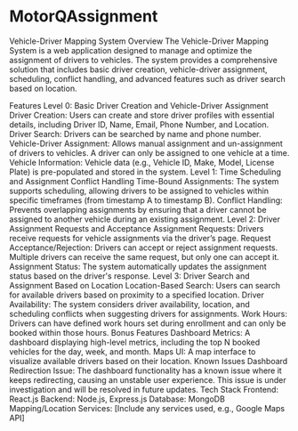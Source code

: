 ﻿# MotorQAssignment

Vehicle-Driver Mapping System
Overview
The Vehicle-Driver Mapping System is a web application designed to manage and optimize the assignment of drivers to vehicles. The system provides a comprehensive solution that includes basic driver creation, vehicle-driver assignment, scheduling, conflict handling, and advanced features such as driver search based on location.

Features
Level 0: Basic Driver Creation and Vehicle-Driver Assignment
Driver Creation: Users can create and store driver profiles with essential details, including Driver ID, Name, Email, Phone Number, and Location.
Driver Search: Drivers can be searched by name and phone number.
Vehicle-Driver Assignment: Allows manual assignment and un-assignment of drivers to vehicles. A driver can only be assigned to one vehicle at a time.
Vehicle Information: Vehicle data (e.g., Vehicle ID, Make, Model, License Plate) is pre-populated and stored in the system.
Level 1: Time Scheduling and Assignment Conflict Handling
Time-Bound Assignments: The system supports scheduling, allowing drivers to be assigned to vehicles within specific timeframes (from timestamp A to timestamp B).
Conflict Handling: Prevents overlapping assignments by ensuring that a driver cannot be assigned to another vehicle during an existing assignment.
Level 2: Driver Assignment Requests and Acceptance
Assignment Requests: Drivers receive requests for vehicle assignments via the driver’s page.
Request Acceptance/Rejection: Drivers can accept or reject assignment requests. Multiple drivers can receive the same request, but only one can accept it.
Assignment Status: The system automatically updates the assignment status based on the driver's response.
Level 3: Driver Search and Assignment Based on Location
Location-Based Search: Users can search for available drivers based on proximity to a specified location.
Driver Availability: The system considers driver availability, location, and scheduling conflicts when suggesting drivers for assignments.
Work Hours: Drivers can have defined work hours set during enrollment and can only be booked within those hours.
Bonus Features
Dashboard Metrics: A dashboard displaying high-level metrics, including the top N booked vehicles for the day, week, and month.
Maps UI: A map interface to visualize available drivers based on their location.
Known Issues
Dashboard Redirection Issue: The dashboard functionality has a known issue where it keeps redirecting, causing an unstable user experience. This issue is under investigation and will be resolved in future updates.
Tech Stack
Frontend: React.js
Backend: Node.js, Express.js
Database: MongoDB
Mapping/Location Services: [Include any services used, e.g., Google Maps API]
